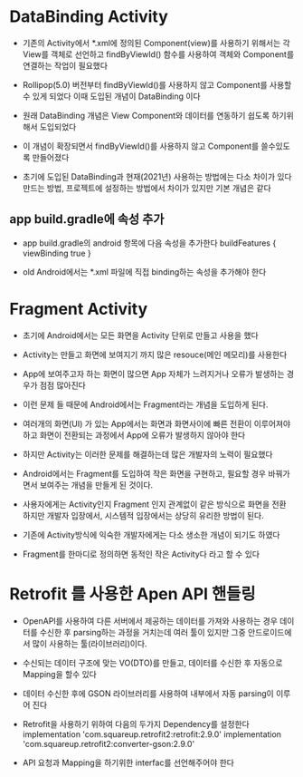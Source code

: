 # DataBinding Activity
* 기존의 Activity에서 *.xml에 정의된 Component(view)를 사용하기 위해서는
각 View를 객체로 선언하고 findByViewId() 함수를 사용하여 객체와 Component를 연결하는
작업이 필요했다

* Rollipop(5.0) 버전부터 findByViewId()를 사용하지 않고 Component를 사용할수 있게 되었다
이때 도입된 개념이 DataBinding 이다

* 원래 DataBinding 개념은 View Component와 데이터를 연동하기 쉽도록 하기위해서 도입되었다
* 이 개념이 확장되면서 findByViewId()를 사용하지 않고 Component를 쓸수있도록 만들어졌다
* 초기에 도입된 DataBinding과 현재(2021년) 사용하는 방법에는 다소 차이가 있다
만드는 방법, 프로젝트에 설정하는 방법에서 차이가 있지만 기본 개념은 같다

## app build.gradle에 속성 추가
* app build.gradle의 android 항목에 다음 속성을 추가한다
    buildFeatures {
        viewBinding true
    }

* old Android에서는 *.xml 파일에 직접 binding하는 속성을 추가해야 한다


# Fragment Activity
* 초기에 Android에서는 모든 화면을 Activity 단위로 만들고 사용을 했다
* Activity는 만들고 화면에 보여지기 까지 많은 resouce(메인 메모리)를 사용한다
* App에 보여주고자 하는 화면이 많으면 App 자체가 느려지거나 오류가 발생하는 경우가
점점 많아진다
* 이런 문제 들 때문에 Android에서는 Fragment라는 개념을 도입하게 된다.
* 여러개의 화면(UI) 가 있는 App에서는 화면과 화면사이에 빠른 전환이 이루어져야 하고
화면이 전환되는 과정에서 App에 오류가 발생하지 않아야 한다
* 하지만 Activity는 이러한 문제를 해결하는데 많은 개발자의 노력이 필요했다
* Android에서는 Fragment를 도입하여 작은 화면을 구현하고, 필요할 경우 바꿔가면서 보여주는
개념을 만들게 된 것이다.
* 사용자에게는 Activity인지 Fragment 인지 관계없이 같은 방식으로 화면을 전환 하지만
개발자 입장에서, 시스템적 입장에서는 상당히 유리한 방법이 된다.
* 기존에 Activity방식에 익숙한 개발자에게는 다소 생소한 개념이 되기도 하였다

* Fragment를 한마디로 정의하면 동적인 작은 Activity다 라고 할 수 있다

# Retrofit 를 사용한 Apen API  핸들링
* OpenAPI를 사용하여 다른 서버에서 제공하는 데이터를 가져와 사용하는 경우
데이터를 수신한 후 parsing하는 과정을 거치는데
여러 툴이 있지만 그중 안드로이드에서 많이 사용하는 툴(라이브러리)이다.

* 수신되는 데이터 구조에 맞는 VO(DTO)를 만들고, 데이터를 수신한 후 자동으로 Mapping을 할수 있다
* 데이터 수신한 후에 GSON 라이브러리를 사용하여 내부에서 자동 parsing이 이루어 진다

* Retrofit을 사용하기 위하여 다음의 두가지 Dependency를 설정한다
    implementation 'com.squareup.retrofit2:retrofit:2.9.0'
    implementation 'com.squareup.retrofit2:converter-gson:2.9.0'

* API 요청과 Mapping을 하기위한 interfac를 선언해주어야 한다









